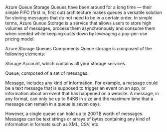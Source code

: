 Azure Queue Storage
Queues have been around for a long time — their simple FIFO (first in, first out) architecture makes queues a versatile solution for storing messages that do not need to be in a certain order. In simple terms, Azure Queue Storage is a service that allows users to store high volumes of messages, process them asynchronously and consume them when needed while keeping costs down by leveraging a pay-per-use pricing model.

Azure Storage Queues Components
Queue storage is composed of the following elements:

Storage Account, which contains all your storage services.

Queue, composed of a set of messages.

Message, includes any kind of information. For example, a message could be a text message that is supposed to trigger an event on an app, or information about an event that has happened on a website. A message, in any format, can only be up to 64KB in size and the maximum time that a message can remain in a queue is seven days.

However, a single queue can hold up to 200TB worth of messages. Messages can be text strings or arrays of bytes containing any kind of information in formats such as XML, CSV, etc.
